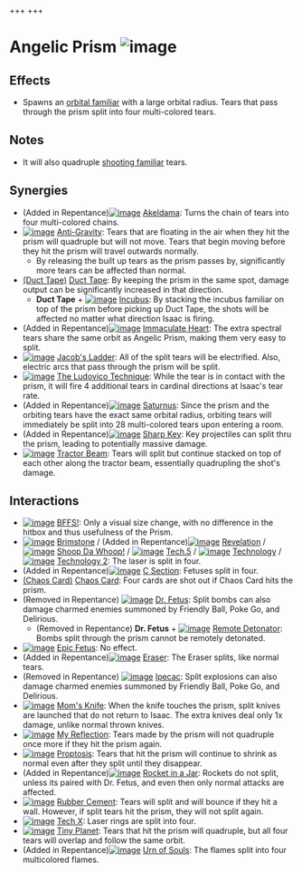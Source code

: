 +++
+++

 # Angelic Prism ![image](/image/Angelic_Prism.png) 

Effects
---------


* Spawns an [orbital familiar](/wiki/Familiar#Orbital_Familiars "Familiar") with a large orbital radius. Tears that pass through the prism split into four multi-colored tears.


Notes
-------


* It will also quadruple [shooting familiar](/wiki/Familiar "Familiar") tears.


Synergies
-----------


* (Added in Repentance)[![image](/image/Akeldama.png)](/wiki/Akeldama "Akeldama") [Akeldama](/wiki/Akeldama "Akeldama"): Turns the chain of tears into four multi-colored chains.
* [![image](/image/Anti-Gravity.png)](/wiki/Anti-Gravity "Anti-Gravity") [Anti-Gravity](/wiki/Anti-Gravity "Anti-Gravity"): Tears that are floating in the air when they hit the prism will quadruple but will not move. Tears that begin moving before they hit the prism will travel outwards normally.
	+ By releasing the built up tears as the prism passes by, significantly more tears can be affected than normal.
* [(Duct Tape)](/wiki/Duct_Tape "Duct Tape") [Duct Tape](/wiki/Duct_Tape "Duct Tape"): By keeping the prism in the same spot, damage output can be significantly increased in that direction.
	+ **Duct Tape** + [![image](/image/Incubus.png)](/wiki/Incubus "Incubus") [Incubus](/wiki/Incubus "Incubus"): By stacking the incubus familiar on top of the prism before picking up Duct Tape, the shots will be affected no matter what direction Isaac is firing.
* (Added in Repentance)[![image](/image/Immaculate_Heart.png)](/wiki/Immaculate_Heart "Immaculate Heart") [Immaculate Heart](/wiki/Immaculate_Heart "Immaculate Heart"): The extra spectral tears share the same orbit as Angelic Prism, making them very easy to split.
* [![image](/image/Jacob%27s_Ladder.png)](/wiki/Jacob%27s_Ladder "Jacob's Ladder") [Jacob's Ladder](/wiki/Jacob%27s_Ladder "Jacob's Ladder"): All of the split tears will be electrified. Also, electric arcs that pass through the prism will be split.
* [![image](/image/The_Ludovico_Technique.png)](/wiki/The_Ludovico_Technique "The Ludovico Technique") [The Ludovico Technique](/wiki/The_Ludovico_Technique "The Ludovico Technique"): While the tear is in contact with the prism, it will fire 4 additional tears in cardinal directions at Isaac's tear rate.
* (Added in Repentance)[![image](/image/Saturnus.png)](/wiki/Saturnus "Saturnus") [Saturnus](/wiki/Saturnus "Saturnus"): Since the prism and the orbiting tears have the exact same orbital radius, orbiting tears will immediately be split into 28 multi-colored tears upon entering a room.
* (Added in Repentance)[![image](/image/Sharp_Key.png)](/wiki/Sharp_Key "Sharp Key") [Sharp Key](/wiki/Sharp_Key "Sharp Key"): Key projectiles can split thru the prism, leading to potentially massive damage.
* [![image](/image/Tractor_Beam.png)](/wiki/Tractor_Beam "Tractor Beam") [Tractor Beam](/wiki/Tractor_Beam "Tractor Beam"): Tears will split but continue stacked on top of each other along the tractor beam, essentially quadrupling the shot's damage.


Interactions
--------------


* [![image](/image/BFFS!.png)](/wiki/BFFS! "BFFS!") [BFFS!](/wiki/BFFS! "BFFS!"): Only a visual size change, with no difference in the hitbox and thus usefulness of the Prism.
* [![image](/image/Brimstone.png)](/wiki/Brimstone "Brimstone") [Brimstone](/wiki/Brimstone "Brimstone") / (Added in Repentance)[![image](/image/Revelation.png)](/wiki/Revelation "Revelation") [Revelation](/wiki/Revelation "Revelation") / [![image](/image/Shoop_Da_Whoop!.png)](/wiki/Shoop_Da_Whoop! "Shoop Da Whoop!") [Shoop Da Whoop!](/wiki/Shoop_Da_Whoop! "Shoop Da Whoop!") / [![image](/image/Tech.5.png)](/wiki/Tech.5 "Tech.5") [Tech.5](/wiki/Tech.5 "Tech.5") / [![image](/image/Technology.png)](/wiki/Technology "Technology") [Technology](/wiki/Technology "Technology") / [![image](/image/Technology_2.png)](/wiki/Technology_2 "Technology 2") [Technology 2](/wiki/Technology_2 "Technology 2"): The laser is split in four.
* (Added in Repentance)[![image](/image/C_Section.png)](/wiki/C_Section "C Section") [C Section](/wiki/C_Section "C Section"): Fetuses split in four.
* [(Chaos Card)](/wiki/Chaos_Card "Chaos Card") [Chaos Card](/wiki/Chaos_Card "Chaos Card"): Four cards are shot out if Chaos Card hits the prism.
* (Removed in Repentance) [![image](/image/Dr._Fetus.png)](/wiki/Dr._Fetus "Dr. Fetus") [Dr. Fetus](/wiki/Dr._Fetus "Dr. Fetus"): Split bombs can also damage charmed enemies summoned by Friendly Ball, Poke Go, and Delirious.
	+ (Removed in Repentance) **Dr. Fetus** + [![image](/image/Remote_Detonator.png)](/wiki/Remote_Detonator "Remote Detonator") [Remote Detonator](/wiki/Remote_Detonator "Remote Detonator"): Bombs split through the prism cannot be remotely detonated.
* [![image](/image/Epic_Fetus.png)](/wiki/Epic_Fetus "Epic Fetus") [Epic Fetus](/wiki/Epic_Fetus "Epic Fetus"): No effect.
* (Added in Repentance)[![image](/image/Eraser.png)](/wiki/Eraser "Eraser") [Eraser](/wiki/Eraser "Eraser"): The Eraser splits, like normal tears.
* (Removed in Repentance) [![image](/image/Ipecac.png)](/wiki/Ipecac "Ipecac") [Ipecac](/wiki/Ipecac "Ipecac"): Split explosions can also damage charmed enemies summoned by Friendly Ball, Poke Go, and Delirious.
* [![image](/image/Mom%27s_Knife.png)](/wiki/Mom%27s_Knife "Mom's Knife") [Mom's Knife](/wiki/Mom%27s_Knife "Mom's Knife"): When the knife touches the prism, split knives are launched that do not return to Isaac. The extra knives deal only 1x damage, unlike normal thrown knives.
* [![image](/image/My_Reflection.png)](/wiki/My_Reflection "My Reflection") [My Reflection](/wiki/My_Reflection "My Reflection"): Tears made by the prism will not quadruple once more if they hit the prism again.
* [![image](/image/Proptosis.png)](/wiki/Proptosis "Proptosis") [Proptosis](/wiki/Proptosis "Proptosis"): Tears that hit the prism will continue to shrink as normal even after they split until they disappear.
* (Added in Repentance)[![image](/image/Rocket_in_a_Jar.png)](/wiki/Rocket_in_a_Jar "Rocket in a Jar") [Rocket in a Jar](/wiki/Rocket_in_a_Jar "Rocket in a Jar"): Rockets do not split, unless its paired with Dr. Fetus, and even then only normal attacks are affected.
* [![image](/image/Rubber_Cement.png)](/wiki/Rubber_Cement "Rubber Cement") [Rubber Cement](/wiki/Rubber_Cement "Rubber Cement"): Tears will split and will bounce if they hit a wall. However, if split tears hit the prism, they will not split again.
* [![image](/image/Tech_X.png)](/wiki/Tech_X "Tech X") [Tech X](/wiki/Tech_X "Tech X"): Laser rings are split into four.
* [![image](/image/Tiny_Planet.png)](/wiki/Tiny_Planet "Tiny Planet") [Tiny Planet](/wiki/Tiny_Planet "Tiny Planet"): Tears that hit the prism will quadruple, but all four tears will overlap and follow the same orbit.
* (Added in Repentance)[![image](/image/Urn_of_Souls.png)](/wiki/Urn_of_Souls "Urn of Souls") [Urn of Souls](/wiki/Urn_of_Souls "Urn of Souls"): The flames split into four multicolored flames.


